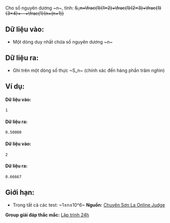 Cho số nguyên dương ~n~, tính:
~~S_n=\frac{1}{1×2}+\frac{1}{2×3}+\frac{1}{3×4}+⋯+\frac{1}{n×(n+1)}~~

## Dữ liệu vào:
- Một dòng duy nhất chứa số nguyên dương ~n~

## Dữ liệu ra:
- Ghi trên một dòng số thực ~S_n~ (chính xác đến hàng phần trăm nghìn)

## Ví dụ:
#### Dữ liệu vào:
```
1
```

#### Dữ liệu ra:
```
0.50000
```

#### Dữ liệu vào:
```
2
```

#### Dữ liệu ra:
```
0.66667
```

## Giới hạn:
- Trong tất cả các test: ~1≤n≤10^6~
**Nguồn:** [Chuyên Sơn La Online Judge](http://csloj.ddns.net/)

**Group giải đáp thắc mắc:** [Lập trình 24h](https://www.facebook.com/groups/1386904321519984)